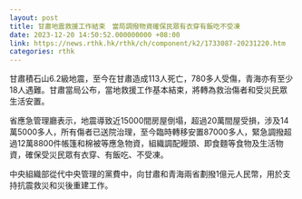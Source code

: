 ```yaml
---
layout: post
title: 甘肅地震救援工作結束　當局調撥物資確保民眾有衣穿有飯吃不受凍
date: 2023-12-20 14:50:52.000000000 +08:00
link: https://news.rthk.hk/rthk/ch/component/k2/1733087-20231220.htm
categories: rthk
---
```


甘肅積石山6.2級地震，至今在甘肅造成113人死亡，780多人受傷，青海亦有至少18人遇難。甘肅當局公布，當地救援工作基本結束，將轉為救治傷者和受災民眾生活安置。

省應急管理廳表示，地震導致近15000間房屋倒塌，超過20萬間屋受損，涉及14萬5000多人，所有傷者已送院治理，至今臨時轉移安置87000多人，緊急調撥超過12萬8800件帳篷和棉被等應急物資，組織調配饅頭、即食麵等食物及生活物資，確保受災民眾有衣穿、有飯吃、不受凍。

中央組織部從代中央管理的黨費中，向甘肅和青海兩省劃撥1億元人民幣，用於支持抗震救災和災後重建工作。
